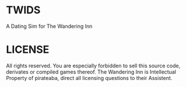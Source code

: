 # TWIDS
A Dating Sim for The Wandering Inn

# LICENSE
All rights reserved. You are especially forbidden to sell this source code, derivates or compiled games thereof. The Wandering Inn is Intellectual Property of pirateaba, direct all licensing questions to their Assistent.

